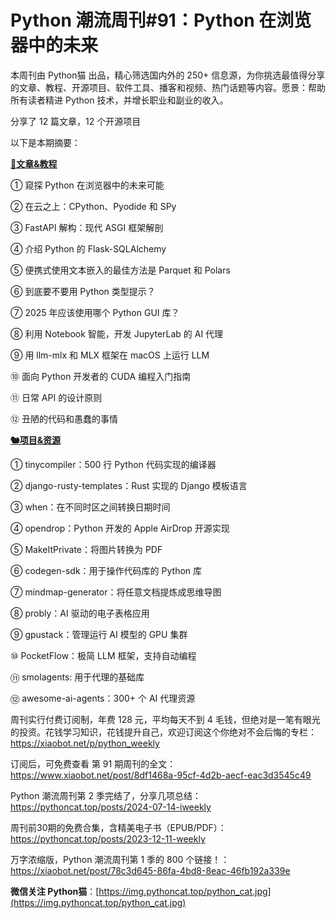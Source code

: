 # Python 潮流周刊#91：Python 在浏览器中的未来

本周刊由 Python猫 出品，精心筛选国内外的 250+ 信息源，为你挑选最值得分享的文章、教程、开源项目、软件工具、播客和视频、热门话题等内容。愿景：帮助所有读者精进 Python 技术，并增长职业和副业的收入。

分享了 12 篇文章，12 个开源项目

以下是本期摘要： 

**[🦄文章&教程](https://xiaobot.net/p/python_weekly)**


① 窥探 Python 在浏览器中的未来可能

② 在云之上：CPython、Pyodide 和 SPy

③ FastAPI 解构：现代 ASGI 框架解剖

④ 介绍 Python 的 Flask-SQLAlchemy

⑤ 便携式使用文本嵌入的最佳方法是 Parquet 和 Polars

⑥ 到底要不要用 Python 类型提示？

⑦ 2025 年应该使用哪个 Python GUI 库？

⑧ 利用 Notebook 智能，开发 JupyterLab 的 AI 代理

⑨ 用 llm-mlx 和 MLX 框架在 macOS 上运行 LLM

⑩ 面向 Python 开发者的 CUDA 编程入门指南

⑪ 日常 API 的设计原则

⑫ 丑陋的代码和愚蠢的事情

**[🐿️项目&资源](https://xiaobot.net/p/python_weekly)**


① tinycompiler：500 行 Python 代码实现的编译器

② django-rusty-templates：Rust 实现的 Django 模板语言

③ when：在不同时区之间转换日期时间

④ opendrop：Python 开发的 Apple AirDrop 开源实现

⑤ MakeItPrivate：将图片转换为 PDF

⑥ codegen-sdk：用于操作代码库的 Python 库

⑦ mindmap-generator：将任意文档提炼成思维导图

⑧ probly：AI 驱动的电子表格应用

⑨ gpustack：管理运行 AI 模型的 GPU 集群

⑩ PocketFlow：极简 LLM 框架，支持自动编程

⑪ smolagents: 用于代理的基础库

⑫ awesome-ai-agents：300+ 个 AI 代理资源



周刊实行付费订阅制，年费 128 元，平均每天不到 4 毛钱，但绝对是一笔有眼光的投资。花钱学习知识，花钱提升自己，欢迎订阅这个你绝对不会后悔的专栏：https://xiaobot.net/p/python_weekly

订阅后，可免费查看 第 91 期周刊的全文：https://www.xiaobot.net/post/8df1468a-95cf-4d2b-aecf-eac3d3545c49

Python 潮流周刊第 2 季完结了，分享几项总结：https://pythoncat.top/posts/2024-07-14-iweekly

周刊前30期的免费合集，含精美电子书（EPUB/PDF）：https://pythoncat.top/posts/2023-12-11-weekly

万字浓缩版，Python 潮流周刊第 1 季的 800 个链接！：https://xiaobot.net/post/78c3d645-86fa-4bd8-8eac-46fb192a339e

**微信关注 Python猫**：[https://img.pythoncat.top/python_cat.jpg](https://img.pythoncat.top/python_cat.jpg)

